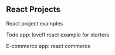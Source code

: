 ## React Projects
React project examples

Todo app: level1 react example for starters

E-commerce app: react commerce 


